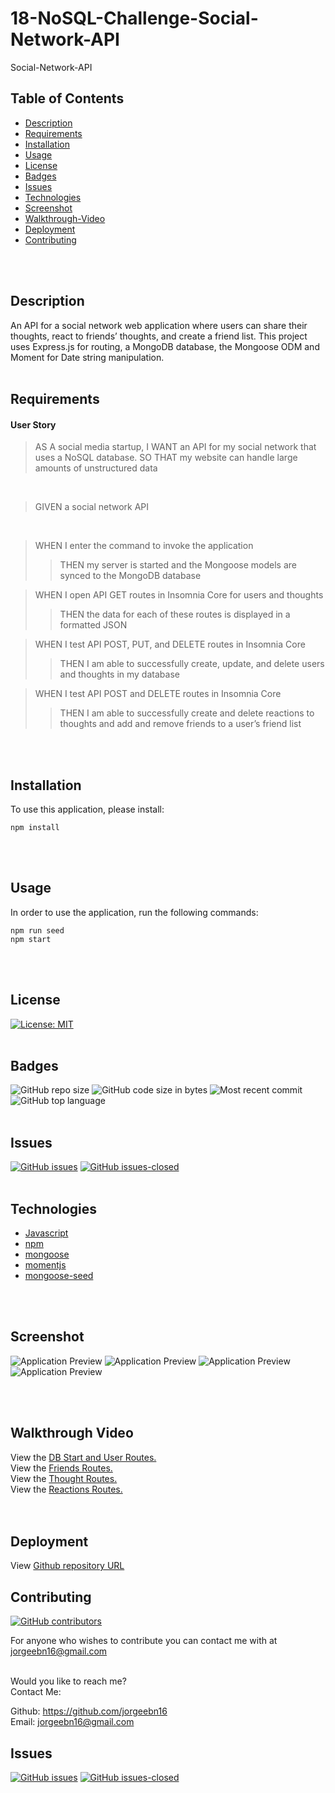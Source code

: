 # 18-NoSQL-Challenge-Social-Network-API
Social-Network-API

## Table of Contents

* [Description](#Description)
* [Requirements](#Requirements)
* [Installation](#Installation)
* [Usage](#Usage)
* [License](#License)
* [Badges](#Badges)
* [Issues](#Issues)
* [Technologies](#Technologies)
* [Screenshot](#screenshot)
* [Walkthrough-Video](#walkthrough-video)
* [Deployment](#deployment)
* [Contributing](#Contributing)
</br>
</br>

## Description
An API for a social network web application where users can share their thoughts, react to friends’ thoughts, and create a friend list. This project uses Express.js for routing, a MongoDB database, the Mongoose ODM and Moment for Date string manipulation.
<br>
<br>

## Requirements

#### User Story
>AS A social media startup, I WANT an API for my social network that uses a NoSQL database. SO THAT my website can handle large amounts of unstructured data
<br>

>GIVEN a social network API
<br>

>WHEN I enter the command to invoke the application<br>
>>THEN my server is started and the Mongoose models are synced to the MongoDB database<br>

>WHEN I open API GET routes in Insomnia Core for users and thoughts<br>
>>THEN the data for each of these routes is displayed in a formatted JSON<br>

>WHEN I test API POST, PUT, and DELETE routes in Insomnia Core<br>
>>THEN I am able to successfully create, update, and delete users and thoughts in my database<br>

>WHEN I test API POST and DELETE routes in Insomnia Core<br>
>>THEN I am able to successfully create and delete reactions to thoughts and add and remove friends to a user’s friend list<br>

<br>
<br>

## Installation
To use this application, please install: 
```
npm install
```

<br/>
<br/>

## Usage
In order to use the application, run the following commands:
```
npm run seed
npm start
```

<br/>
<br/>

## License 
[![License: MIT](https://img.shields.io/badge/License-MIT-yellow.svg)](https://opensource.org/licenses/MIT)
</br>
</br>

## Badges
![GitHub repo size](https://img.shields.io/github/repo-size/jorgeebn16/18-NoSQL-Challenge-Social-Network-API)
![GitHub code size in bytes](https://img.shields.io/github/languages/code-size/jorgeebn16/18-NoSQL-Challenge-Social-Network-API)
![Most recent commit](https://img.shields.io/github/last-commit/jorgeebn16/18-NoSQL-Challenge-Social-Network-API)
![GitHub top language](https://img.shields.io/github/languages/top/jorgeebn16/18-NoSQL-Challenge-Social-Network-API)
</br>
</br>

## Issues
[![GitHub issues](https://img.shields.io/github/issues/jorgeebn16/18-NoSQL-Challenge-Social-Network-API.svg)](https://GitHub.com/jorgeebn16/18-NoSQL-Challenge-Social-Network-API/issues/)
[![GitHub issues-closed](https://img.shields.io/github/issues-closed/jorgeebn16/18-NoSQL-Challenge-Social-Network-API.svg)](https://GitHub.com/jorgeebn16/18-NoSQL-Challenge-Social-Network-API/issues?q=is%3Aissue+is%3Aclosed)
</br>
</br>

## Technologies
* [Javascript](https://developer.mozilla.org/en-US/docs/Web/JavaScript)
* [npm](https://www.npmjs.com/)
* [mongoose](https://mongoosejs.com/)
* [momentjs](https://momentjs.com/)
* [mongoose-seed](https://www.npmjs.com/package/mongoose-seed)
<br/>
<br/>

## Screenshot
![Application Preview](./assets/images/screenshot.png)
![Application Preview](./assets/images/screenshot1.png)
![Application Preview](./assets/images/screenshot2.png)
![Application Preview](./assets/images/screenshot3.png)

</br>
</br>

## Walkthrough Video
View the [DB Start and User Routes.](https://drive.google.com/file/d/1GZGeiMymgcnQ9_LSX2oFyzA9HphQZ0tj/view)</br>
View the [Friends Routes.](https://drive.google.com/file/d/1tRIx6ybq25Rt2xPpy2GT5Rfp8U_XshER/view)</br>
View the [Thought Routes.](https://drive.google.com/file/d/1Tw6MwPwoIjI98QMfGwmIw-J024jdPkSD/view)</br>
View the [Reactions Routes.](https://drive.google.com/file/d/1-IrG7p4nm-djT4fumiZbW7q4hJtHhoHW/view)</br>
</br>
</br>

## Deployment
View [Github repository URL](https://github.com/jorgeebn16/18-NoSQL-Challenge-Social-Network-API)

## Contributing
[![GitHub contributors](https://img.shields.io/github/contributors/jorgeebn16/18-NoSQL-Challenge-Social-Network-API.svg)](https://GitHub.com/Naereen/jorgeebn16/18-NoSQL-Challenge-Social-Network-API/graphs/contributors/)

For anyone who wishes to contribute you can contact me with at jorgeebn16@gmail.com
</br>
</br>

Would you like to reach me?
</br>
Contact Me:

Github: https://github.com/jorgeebn16</br>
Email: jorgeebn16@gmail.com


## Issues
[![GitHub issues](https://img.shields.io/github/issues/jorgeebn16/18-NoSQL-Challenge-Social-Network-API.svg)](https://GitHub.com/jorgeebn16/18-NoSQL-Challenge-Social-Network-API/issues/)
[![GitHub issues-closed](https://img.shields.io/github/issues-closed/jorgeebn16/18-NoSQL-Challenge-Social-Network-API.svg)](https://GitHub.com/jorgeebn16/18-NoSQL-Challenge-Social-Network-API/issues?q=is%3Aissue+is%3Aclosed)


